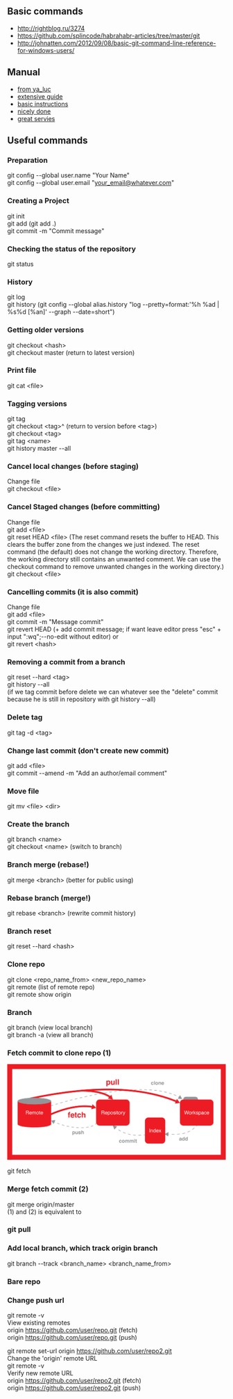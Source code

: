 ## Basic commands
* <http://rightblog.ru/3274>
* <https://github.com/splincode/habrahabr-articles/tree/master/git>
* <http://johnatten.com/2012/09/08/basic-git-command-line-reference-for-windows-users/>
## Manual
* [from ya_luc](http://marklodato.github.io/visual-git-guide/index-ru.html)
* [extensive guide](https://git-scm.com/book/ru/v1/Îñíîâû-Git-Ñîçäàíèå-Git-ðåïîçèòîðèÿ)
* [basic instructions](https://proglib.io/p/git-for-half-an-hour/)
* [nicely done](https://www.atlassian.com/git/tutorials/learn-git-with-bitbucket-cloud)
* [great servies](https://githowto.com/ru/)
## Useful commands
### Preparation  
git config --global user.name "Your Name"  
git config --global user.email "your_email@whatever.com"  
### Creating a Project  
git init  
git add (git add .)    
git commit -m "Commit message"  
### Checking the status of the repository  
git status  
### History  
git log  
git history (git config --global alias.history "log --pretty=format:'%h %ad | %s%d [%an]' --graph --date=short")  
### Getting older versions  
git checkout \<hash\>  
git checkout master (return to latest version) 
### Print file
git cat \<file\>
### Tagging versions  
git tag    
git checkout \<tag\>^ (return to version before \<tag\>)    
git checkout \<tag\>  
git tag \<name\>  
git history master --all  
### Cancel local changes (before staging)  
Change file  
git checkout \<file\>  
### Cancel Staged changes (before committing)  
Change file  
git add \<file\>  
git reset HEAD \<file\> (The reset command resets the buffer to HEAD. This clears the buffer zone from the changes we just indexed. The reset command (the default) does not change the working directory. Therefore, the working directory still contains an unwanted   comment. We can use the checkout command to remove unwanted changes in the working directory.)  
git checkout \<file\>    
### Cancelling commits (it is also commit)    
Change file  
git add \<file\>  
git commit -m "Message commit"  
git revert HEAD (+ add commit message; if want leave editor press "esc" + input ":wq";--no-edit without editor) or  
git revert \<hash\>    
### Removing a commit from a branch  
git reset --hard \<tag\>  
git history --all   
(if we tag commit before delete we can whatever see the "delete" commit because he is still in repository with git history --all)  
### Delete tag  
git tag -d \<tag\>  
### Change last commit (don't create new commit)  
git add \<file\>  
git commit --amend -m "Add an author/email comment"  
### Move file  
git mv \<file\> \<dir\>  
### Сreate the branch  
git branch \<name\>  
git checkout \<name\> (switch to branch)  
### Branch merge (rebase!)    
git merge \<branch\>  (better for public using)  
### Rebase branch (merge!)  
git rebase \<branch\> (rewrite commit history)  
### Branch reset  
git reset --hard \<hash\>  
### Clone repo  
git clone \<repo_name_from\> \<new_repo_name\>  
git remote (list of remote repo)  
git remote show origin  
### Branch  
git branch (view local branch)  
git branch -a (view all branch)  
### Fetch commit to clone repo (1)
<img src="nWYnQ.png">

git fetch  
### Merge fetch commit (2)  
git merge origin/master  
(1) and (2) is equivalent to  
### git pull  
### Add local branch, which track origin branch  
git branch --track \<branch_name\> \<branch_name_from\>  
### Bare repo  

### Change push url  
git remote -v  
View existing remotes  
origin  https://github.com/user/repo.git (fetch)  
origin  https://github.com/user/repo.git (push)  

git remote set-url origin https://github.com/user/repo2.git  
Change the 'origin' remote URL    
git remote -v  
Verify new remote URL  
origin  https://github.com/user/repo2.git (fetch)  
origin  https://github.com/user/repo2.git (push)  



